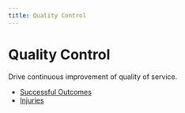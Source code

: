 ```yaml
---
title: Quality Control
---
```


# Quality Control

Drive continuous improvement of quality of service.

- [Successful Outcomes](./successful-outcomes.md)
- [Injuries](./injuries)
